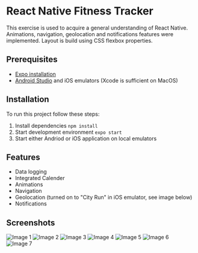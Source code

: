 # React Native Fitness Tracker

This exercise is used to acquire a general understanding of React Native. Animations, navigation, geolocation and notifications features were implemented. Layout is build using CSS flexbox properties.

## Prerequisites

- [Expo installation](https://expo.io/learn)
- [Android Studio](https://developer.android.com/studio) and iOS emulators (Xcode is sufficient on MacOS)

## Installation

To run this project follow these steps:

1. Install dependencies `npm install`
2. Start development environment `expo start`
3. Start either Andriod or iOS application on local emulators

## Features

- Data logging
- Integrated Calender
- Animations
- Navigation
- Geolocation (turned on to "City Run" in iOS emulator, see image below)
- Notifications

## Screenshots

![Image 1](https://github.com/srlars/react-native-fitness-tracker/blob/master/screenshots/screenshot_1.png)
![Image 2](https://github.com/srlars/react-native-fitness-tracker/blob/master/screenshots/screenshot_2.png)
![Image 3](https://github.com/srlars/react-native-fitness-tracker/blob/master/screenshots/screenshot_3.png)
![Image 4](https://github.com/srlars/react-native-fitness-tracker/blob/master/screenshots/screenshot_4.png)
![Image 5](https://github.com/srlars/react-native-fitness-tracker/blob/master/screenshots/screenshot_5.png)
![Image 6](https://github.com/srlars/react-native-fitness-tracker/blob/master/screenshots/screenshot_6.png)
![Image 7](https://github.com/srlars/react-native-fitness-tracker/blob/master/screenshots/screenshot_7.png)
